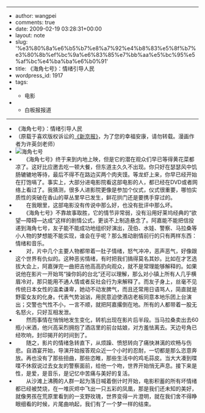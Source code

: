 - ---
- author: wangpei
- comments: true
- date: 2009-02-19 03:28:31+00:00
- layout: note
- slug: '%e3%80%8a%e6%b5%b7%e8%a7%92%e4%b8%83%e5%8f%b7%e3%80%8b%ef%bc%9a%e6%83%85%e7%bb%aa%e5%bc%95%e5%af%bc%e4%ba%ba%e6%b0%91'
- title: 《海角七号》：情绪引导人民
- wordpress_id: 1917
- tags:
- - 电影
- - 白板报报道
- ---
- 《海角七号》：情绪引导人民
- （原载于喜欢版权诉讼的[《新京报》](http://www.thebeijingnews.com/comment/wenyu/1040/2009/02-18/008@030250.htm)，为了您的幸福安康，请勿转载。漫画作者为许英剑老师）
- ![海角七号](http://farm4.static.flickr.com/3480/3291305213_99c990c768.jpg?v=0)
- 　　《海角七号》终于来到内地上映，但是它的潜在观众们早已等得黄花菜都凉了。这好比应邀去吃一顿大餐，但东道主久久不出现。你只好在瑟瑟风中饥肠辘辘地等待，最后不得不在路边买两个肉夹馍。等龙虾上来，你早已经开始在打饱嗝了。事实上，大部分进电影院看这部电影的人，都已经在DVD或者网络上看过了。我猜测，很多人进影院更像是参加个仪式，仪式很重要，哪怕实质性的突破在香山的草丛里早已发生，鲜花拱门还是要携手穿过的。
- 　　在我眼里，这部电影没有传说中那么好，也没有批评中那么坏。
- 　　《海角七号》不靠故事取胜，它的情节非常弱，没有沿用好莱坞经典的“欲望—障碍—达成”这样的剧情公式，更谈不上制造悬念了。阿嘉能不能把信投递到海角七号，友子能不能成功地组织好演出，茂伯、水娃、警察、马拉桑等小人物的梦想能不能实现，谁会在乎呢？那么推动剧情前行的只有两样东西：情绪和音乐。
- 　　对，片中几个主要人物都带着一肚子情绪，怒气冲冲，恶声恶气，好像跟这个世界有仇似的。这种恶劣情绪，有时把我们搞得莫名其妙。比如在才艺选拔大会上，阿嘉弹完一曲把吉他高高扔向观众，就不是常理能够解释的。如果说他在影片一开始骂“操你妈的台北”还可以理解，那么对小镇上所有人几乎横眉冷对，那只能用不通人情或者反社会行为来解释了。而友子身上，丝毫不见传统日本女性的温柔谦卑，她动不动发脾气，而且还常用日语骂人，简直就是野蛮女友的化身。代表气势汹汹，用民意迫使酒店老板同意本地乐团上台演出；交警也气性不小，一言不顺，就把阿嘉撂倒在地。所有的人都带着一股无名怒火，只好互相发泄。
- 　　然而事情在悄悄地发生变化，转机出现在影片后半段。当马拉桑卖出去60瓶小米酒，他兴高采烈拥抱了酒店里的前台姑娘，对方羞怯离去。天边号角已经吹响，封印揭开的时间到了。
- 　　随之，影片的情绪急转直下，从烦躁、愤怒转向了痛快淋漓的欢畅与伤悲。自酒宴开始，导演开始报答观众近一个小时的忍耐，一切都是那么恣意奔放。再也没有了那些扭曲，那些恣睢，那些生活中的鸡毛蒜皮。当大大凑到喋喋不休叙说过去女友的警察面前，给他一个吻，世界开始悄无声息。接下来是性，是爱，是音乐，是记忆中苦痛与美好的复活。
- 　　从沙滩上沸腾的人群一起为落日喊着倒计时开始，电影积蓄的所有坏情绪都已经被焚烧，在一堆灰烬中飞出一只五彩的凤凰，那是我们还未知的美好，就像男孩在荒原里看到的一支野玫瑰，世界变得一片澄明，就在我们舍不得睁眼细看的时候，片尾曲响起，我们有了一个梦一样的结束。
